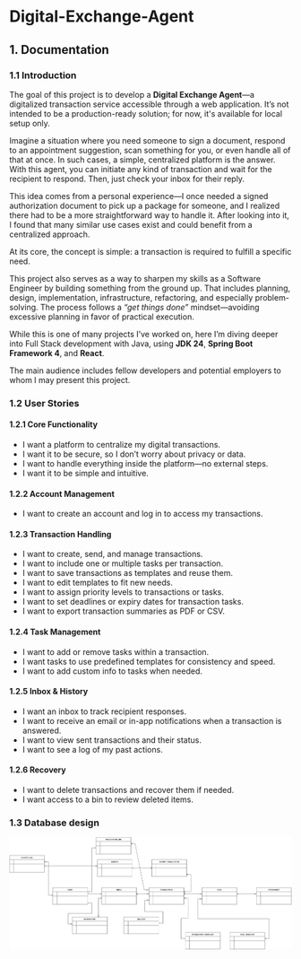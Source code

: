 # Digital-Exchange-Agent

## 1. Documentation
### 1.1 Introduction

The goal of this project is to develop a **Digital Exchange Agent**—a digitalized transaction service accessible through a web application. It’s not intended to be a production-ready solution; for now, it's available for local setup only.

Imagine a situation where you need someone to sign a document, respond to an appointment suggestion, scan something for you, or even handle all of that at once. In such cases, a simple, centralized platform is the answer.  
With this agent, you can initiate any kind of transaction and wait for the recipient to respond. Then, just check your inbox for their reply.

This idea comes from a personal experience—I once needed a signed authorization document to pick up a package for someone, and I realized there had to be a more straightforward way to handle it. After looking into it, I found that many similar use cases exist and could benefit from a centralized approach.

At its core, the concept is simple: a transaction is required to fulfill a specific need.

This project also serves as a way to sharpen my skills as a Software Engineer by building something from the ground up. That includes planning, design, implementation, infrastructure, refactoring, and especially problem-solving. The process follows a *“get things done”* mindset—avoiding excessive planning in favor of practical execution.

While this is one of many projects I’ve worked on, here I’m diving deeper into Full Stack development with Java, using **JDK 24**, **Spring Boot Framework 4**, and **React**.

The main audience includes fellow developers and potential employers to whom I may present this project.

### 1.2 User Stories 
#### 1.2.1 Core Functionality
- I want a platform to centralize my digital transactions.  
- I want it to be secure, so I don’t worry about privacy or data.  
- I want to handle everything inside the platform—no external steps.  
- I want it to be simple and intuitive.

#### 1.2.2 Account Management
- I want to create an account and log in to access my transactions.

#### 1.2.3 Transaction Handling
- I want to create, send, and manage transactions.  
- I want to include one or multiple tasks per transaction.  
- I want to save transactions as templates and reuse them.  
- I want to edit templates to fit new needs.  
- I want to assign priority levels to transactions or tasks.  
- I want to set deadlines or expiry dates for transaction tasks.  
- I want to export transaction summaries as PDF or CSV.

#### 1.2.4 Task Management
- I want to add or remove tasks within a transaction.  
- I want tasks to use predefined templates for consistency and speed.  
- I want to add custom info to tasks when needed.

#### 1.2.5 Inbox & History
- I want an inbox to track recipient responses.  
- I want to receive an email or in-app notifications when a transaction is answered.
- I want to view sent transactions and their status.  
- I want to see a log of my past actions.

#### 1.2.6 Recovery
- I want to delete transactions and recover them if needed.  
- I want access to a bin to review deleted items.

### 1.3 Database design
![Alt text](documentation/images/01_database-ER-diagram.png)



